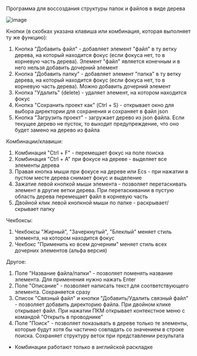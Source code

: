 Программа для воссоздания структуры папок и файлов в виде дерева

![image](https://github.com/user-attachments/assets/12487bee-0897-4841-8e58-d7c0b3dbd00e)

Кнопки (в скобках указана клавиша или комбинация, которая выполняет ту же функцию):
1. Кнопка "Добавить файл" - добавляет элемент "файл" в ту ветку дерева, на который находится фокус (если фокуса нет, то в корневую часть дерева). Элемент "файл" является конечным и в него нельзя добавить дочерний элемент
2. Кнопка "Добавить папку" - добавляет элемент "папка" в ту ветку дерева, на который находится фокус (если фокуса нет, то в корневую часть дерева). Можно добавить дочерний элемент
3. Кнопка "Удалить" (delete) - удаляет элемент, на котором находится фокус
4. Кнопка "Сохранить проект как" (Ctrl + S) - открывает окно для выбора директории для сохранения и сохраняет в файл json
5. Кнопка "Загрузить проект" - загружает дерево из json файла. Если текущее дерево не пусток, то выходит предупреждение, что оно будет замено на дерево из файла

Комбинации/клавиши:
1. Комбинация "Ctrl + F" - перемещает фокус на поле поиска
2. Комбинация "Ctrl + A" при фокусе на дереве - выделяет все элементы дерева
3. Правая кнопка мыши при фокусе на дереве или Ecs - при нажатии в пустом месте дерева снимает фокус и выделение
4. Зажатие левой кнопкой мыши элемента - позволяет перетаскивать элемент в другие ветки дерева. При перетаскивании в пустую область дерева перемещает файл в корневую часть
5. Двойной клик левой кнопкной мыши по папке - раскрывает/скрывает папку

Чекбоксы:
1. Чекбоксы "Жирный", "Зачеркнутый", "Блеклый" меняет стиль элемента, на котором находится фокус
2. Чекбокс "Применить ко всем дочерним" меняет стиль всех дочерних элементов (альфа версия)

Другое:
1. Поле "Название файла/папки" - позволяет поменять название элемента. Для применения нужно нажать Enter
2. Поле "Описание" - позволяет написать текст для соответствующего элемента. Сохраняется сразу
3. Список "Связный файл" и кнопки "Добавить/Удалить связный файл" - позволяет добавить директорию файла. При двойном клике открывает файл. При нажатии ПКМ открывает контекстное меню с командой "Открыть в проводнике"
4. Поле "Поиск" - позволяет показывать в дереве только те элементы, которые будут хотя бы частично совпадать со значением в строке поиска. Сохраняет структуру веток при представлении результата

* Комбинации работают только в английской раскладке
